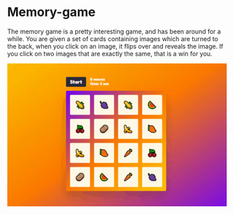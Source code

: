 # Memory-game
The memory game is a pretty interesting game, and has been around for a while. You are given a set of cards containing images which are turned to the back, when you click on an image, it flips over and reveals the image. If you click on two images that are exactly the same, that is a win for you.

![](images/memory-game-img.gif)